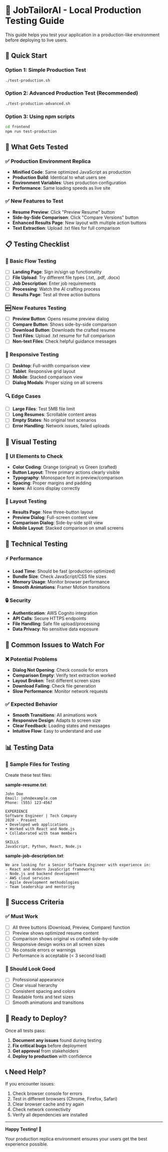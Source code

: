 # 🧪 JobTailorAI - Local Production Testing Guide

This guide helps you test your application in a production-like environment before deploying to live users.

## 🚀 Quick Start

### Option 1: Simple Production Test
```bash
./test-production.sh
```

### Option 2: Advanced Production Test (Recommended)
```bash
./test-production-advanced.sh
```

### Option 3: Using npm scripts
```bash
cd frontend
npm run test-production
```

## 🎯 What Gets Tested

### ✅ Production Environment Replica
- **Minified Code**: Same optimized JavaScript as production
- **Production Build**: Identical to what users see
- **Environment Variables**: Uses production configuration
- **Performance**: Same loading speeds as live site

### ✅ New Features to Test
- **Resume Preview**: Click "Preview Resume" button
- **Side-by-Side Comparison**: Click "Compare Versions" button  
- **Enhanced Results Page**: New layout with multiple action buttons
- **Text Extraction**: Upload .txt files for full comparison

## 📋 Testing Checklist

### 🔄 Basic Flow Testing
- [ ] **Landing Page**: Sign in/sign up functionality
- [ ] **File Upload**: Try different file types (.txt, .pdf, .docx)
- [ ] **Job Description**: Enter job requirements
- [ ] **Processing**: Watch the AI crafting process
- [ ] **Results Page**: Test all three action buttons

### 🆕 New Features Testing
- [ ] **Preview Button**: Opens resume preview dialog
- [ ] **Compare Button**: Shows side-by-side comparison
- [ ] **Download Button**: Downloads the crafted resume
- [ ] **Text Files**: Upload .txt resume for full comparison
- [ ] **Non-text Files**: Check helpful guidance messages

### 📱 Responsive Testing
- [ ] **Desktop**: Full-width comparison view
- [ ] **Tablet**: Responsive grid layout
- [ ] **Mobile**: Stacked comparison view
- [ ] **Dialog Modals**: Proper sizing on all screens

### 🔍 Edge Cases
- [ ] **Large Files**: Test 5MB file limit
- [ ] **Long Resumes**: Scrollable content areas
- [ ] **Empty States**: No original text scenarios
- [ ] **Error Handling**: Network issues, failed uploads

## 🎨 Visual Testing

### 🎯 UI Elements to Check
- **Color Coding**: Orange (original) vs Green (crafted)
- **Button Layout**: Three primary actions clearly visible
- **Typography**: Monospace font in preview/comparison
- **Spacing**: Proper margins and padding
- **Icons**: All icons display correctly

### 📐 Layout Testing
- **Results Page**: New three-button layout
- **Preview Dialog**: Full-screen content view
- **Comparison Dialog**: Side-by-side split view
- **Mobile Layout**: Stacked comparison on small screens

## 🔧 Technical Testing

### ⚡ Performance
- **Load Time**: Should be fast (production optimized)
- **Bundle Size**: Check JavaScript/CSS file sizes
- **Memory Usage**: Monitor browser performance
- **Smooth Animations**: Framer Motion transitions

### 🔒 Security
- **Authentication**: AWS Cognito integration
- **API Calls**: Secure HTTPS endpoints
- **File Handling**: Safe file upload/processing
- **Data Privacy**: No sensitive data exposure

## 🐛 Common Issues to Watch For

### ❌ Potential Problems
- **Dialog Not Opening**: Check console for errors
- **Comparison Empty**: Verify text extraction worked
- **Layout Broken**: Test different screen sizes
- **Download Failing**: Check file generation
- **Slow Performance**: Monitor network requests

### ✅ Expected Behavior
- **Smooth Transitions**: All animations work
- **Responsive Design**: Adapts to screen size
- **Clear Feedback**: Loading states and messages
- **Intuitive Flow**: Easy to understand and use

## 📊 Testing Data

### 📄 Sample Files for Testing
Create these test files:

**sample-resume.txt**:
```
John Doe
Email: john@example.com
Phone: (555) 123-4567

EXPERIENCE
Software Engineer | Tech Company
2020 - Present
• Developed web applications
• Worked with React and Node.js
• Collaborated with team members

SKILLS
JavaScript, Python, React, Node.js
```

**sample-job-description.txt**:
```
We are looking for a Senior Software Engineer with experience in:
- React and modern JavaScript frameworks
- Node.js and backend development
- AWS cloud services
- Agile development methodologies
- Team leadership and mentoring
```

## 🎯 Success Criteria

### ✅ Must Work
- [ ] All three buttons (Download, Preview, Compare) function
- [ ] Preview shows optimized resume content
- [ ] Comparison shows original vs crafted side-by-side
- [ ] Responsive design works on all screen sizes
- [ ] No console errors or warnings
- [ ] Performance is acceptable (< 3 second load)

### 🎨 Should Look Good
- [ ] Professional appearance
- [ ] Clear visual hierarchy
- [ ] Consistent spacing and colors
- [ ] Readable fonts and text sizes
- [ ] Smooth animations and transitions

## 🚀 Ready to Deploy?

Once all tests pass:
1. **Document any issues** found during testing
2. **Fix critical bugs** before deployment
3. **Get approval** from stakeholders
4. **Deploy to production** with confidence

## 📞 Need Help?

If you encounter issues:
1. Check browser console for errors
2. Test in different browsers (Chrome, Firefox, Safari)
3. Clear browser cache and try again
4. Check network connectivity
5. Verify all dependencies are installed

---

**Happy Testing! 🎉**

Your production replica environment ensures your users get the best experience possible.
